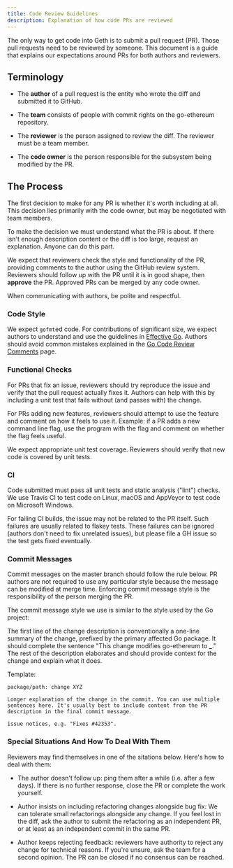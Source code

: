 ```yaml
---
title: Code Review Guidelines
description: Explanation of how code PRs are reviewed
---
```


The only way to get code into Geth is to submit a pull request (PR). Those pull requests need to be reviewed by someone. This document is a guide that explains our expectations around PRs for both authors and reviewers.

## Terminology

- The **author** of a pull request is the entity who wrote the diff and submitted it to GitHub.

- The **team** consists of people with commit rights on the go-ethereum repository.
- The **reviewer** is the person assigned to review the diff. The reviewer must be a team member.
- The **code owner** is the person responsible for the subsystem being modified by the PR.

## The Process

The first decision to make for any PR is whether it's worth including at all. This decision lies primarily with the code owner, but may be negotiated with team members.

To make the decision we must understand what the PR is about. If there isn't enough description content or the diff is too large, request an explanation. Anyone can do this part.

We expect that reviewers check the style and functionality of the PR, providing comments to the author using the GitHub review system. Reviewers should follow up with the PR until it is in good shape, then **approve** the PR. Approved PRs can be merged by any code owner.

When communicating with authors, be polite and respectful.

### Code Style

We expect `gofmt`ed code. For contributions of significant size, we expect authors to understand and use the guidelines in [Effective Go](https://golang.org/doc/effective_go.html). Authors should avoid common mistakes explained in the [Go Code Review Comments](https://github.com/golang/go/wiki/CodeReviewComments) page.

### Functional Checks

For PRs that fix an issue, reviewers should try reproduce the issue and verify that the pull request actually fixes it. Authors can help with this by including a unit test that fails without (and passes with) the change.

For PRs adding new features, reviewers should attempt to use the feature and comment on how it feels to use it. Example: if a PR adds a new command line flag, use the program with the flag and comment on whether the flag feels useful.

We expect appropriate unit test coverage. Reviewers should verify that new code is covered by unit tests.

### CI

Code submitted must pass all unit tests and static analysis ("lint") checks. We use Travis CI to test code on Linux, macOS and AppVeyor to test code on Microsoft Windows.

For failing CI builds, the issue may not be related to the PR itself. Such failures are usually related to flakey tests. These failures can be ignored (authors don't need to fix unrelated issues), but please file a GH issue so the test gets fixed eventually.

### Commit Messages

Commit messages on the master branch should follow the rule below. PR authors are not required to use any particular style because the message can be modified at merge time. Enforcing commit message style is the responsibility of the person merging the PR.

The commit message style we use is similar to the style used by the Go project:

The first line of the change description is conventionally a one-line summary of the change, prefixed by the primary affected Go package. It should complete the sentence "This change modifies go-ethereum to **\_**." The rest of the description elaborates and should provide context for the change and explain what it does.

Template:

```text
package/path: change XYZ

Longer explanation of the change in the commit. You can use multiple sentences here. It's usually best to include content from the PR description in the final commit message.

issue notices, e.g. "Fixes #42353".
```

### Special Situations And How To Deal With Them

Reviewers may find themselves in one of the sitations below. Here's how to deal with them:

- The author doesn't follow up: ping them after a while (i.e. after a few days). If there is no further response, close the PR or complete the work yourself.

- Author insists on including refactoring changes alongside bug fix: We can tolerate small refactorings alongside any change. If you feel lost in the diff, ask the author to submit the refactoring as an independent PR, or at least as an independent commit in the same PR.

- Author keeps rejecting feedback: reviewers have authority to reject any change for technical reasons. If you're unsure, ask the team for a second opinion. The PR can be closed if no consensus can be reached.
